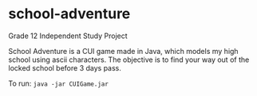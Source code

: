 # school-adventure
Grade 12 Independent Study Project

School Adventure is a CUI game made in Java, which models my high school using ascii characters. The objective is to find your way out of the locked school before 3 days pass.

To run: `java -jar CUIGame.jar`
